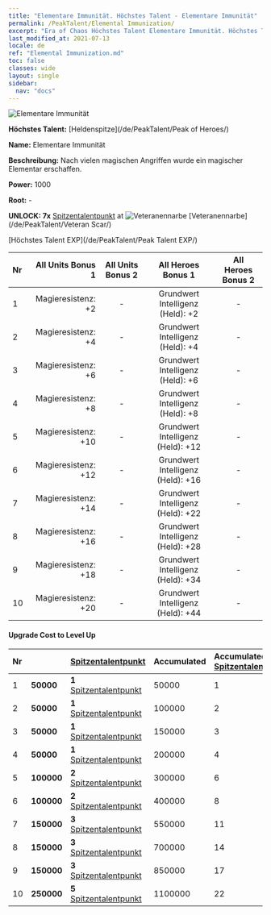 ```yaml
---
title: "Elementare Immunität. Höchstes Talent - Elementare Immunität"
permalink: /PeakTalent/Elemental Immunization/
excerpt: "Era of Chaos Höchstes Talent Elementare Immunität. Höchstes Talent Elementare Immunität. Elementare Immunität"
last_modified_at: 2021-07-13
locale: de
ref: "Elemental Immunization.md"
toc: false
classes: wide
layout: single
sidebar:
  nav: "docs"
---
```


  ![Elementare Immunität](/images/pt/talent_1004.png)

  **Höchstes Talent:** [Heldenspitze](/de/PeakTalent/Peak of Heroes/)

  **Name:** Elementare Immunität

  **Beschreibung:** Nach vielen magischen Angriffen wurde ein magischer Elementar erschaffen.

  **Power:** 1000

  **Root:** -

  **UNLOCK: 7x** [Spitzentalentpunkt](/ItemsDE/con_934/) at ![Veteranennarbe](/images/pt/talent_1003.png) [Veteranennarbe](/de/PeakTalent/Veteran Scar/)

  [Höchstes Talent EXP](/de/PeakTalent/Peak Talent EXP/)

  | Nr | All Units Bonus 1 | All Units Bonus 2 | All Heroes Bonus 1 | All Heroes Bonus 2 |
  |:---|--------------:|:-------------:|:-------------:|:-------------:|
  | 1 | Magieresistenz: +2 | - | Grundwert Intelligenz (Held): +2 | - |
  | 2 | Magieresistenz: +4 | - | Grundwert Intelligenz (Held): +4 | - |
  | 3 | Magieresistenz: +6 | - | Grundwert Intelligenz (Held): +6 | - |
  | 4 | Magieresistenz: +8 | - | Grundwert Intelligenz (Held): +8 | - |
  | 5 | Magieresistenz: +10 | - | Grundwert Intelligenz (Held): +12 | - |
  | 6 | Magieresistenz: +12 | - | Grundwert Intelligenz (Held): +16 | - |
  | 7 | Magieresistenz: +14 | - | Grundwert Intelligenz (Held): +22 | - |
  | 8 | Magieresistenz: +16 | - | Grundwert Intelligenz (Held): +28 | - |
  | 9 | Magieresistenz: +18 | - | Grundwert Intelligenz (Held): +34 | - |
  | 10 | Magieresistenz: +20 | - | Grundwert Intelligenz (Held): +44 | - |


#### Upgrade Cost to Level Up

  | Nr | <i class="fas fa-coins"/> | [Spitzentalentpunkt](/ItemsDE/con_934/) | Accumulated <i class="fas fa-coins"/> | Accumulated [Spitzentalentpunkt](/ItemsDE/con_934/) |
  |:---|:--------------|:-------------|:-------------|:-------------|
  | 1 | **50000** | **1** [Spitzentalentpunkt](/ItemsDE/con_934/) | 50000 | 1 |
  | 2 | **50000** | **1** [Spitzentalentpunkt](/ItemsDE/con_934/) | 100000 | 2 |
  | 3 | **50000** | **1** [Spitzentalentpunkt](/ItemsDE/con_934/) | 150000 | 3 |
  | 4 | **50000** | **1** [Spitzentalentpunkt](/ItemsDE/con_934/) | 200000 | 4 |
  | 5 | **100000** | **2** [Spitzentalentpunkt](/ItemsDE/con_934/) | 300000 | 6 |
  | 6 | **100000** | **2** [Spitzentalentpunkt](/ItemsDE/con_934/) | 400000 | 8 |
  | 7 | **150000** | **3** [Spitzentalentpunkt](/ItemsDE/con_934/) | 550000 | 11 |
  | 8 | **150000** | **3** [Spitzentalentpunkt](/ItemsDE/con_934/) | 700000 | 14 |
  | 9 | **150000** | **3** [Spitzentalentpunkt](/ItemsDE/con_934/) | 850000 | 17 |
  | 10 | **250000** | **5** [Spitzentalentpunkt](/ItemsDE/con_934/) | 1100000 | 22 |
